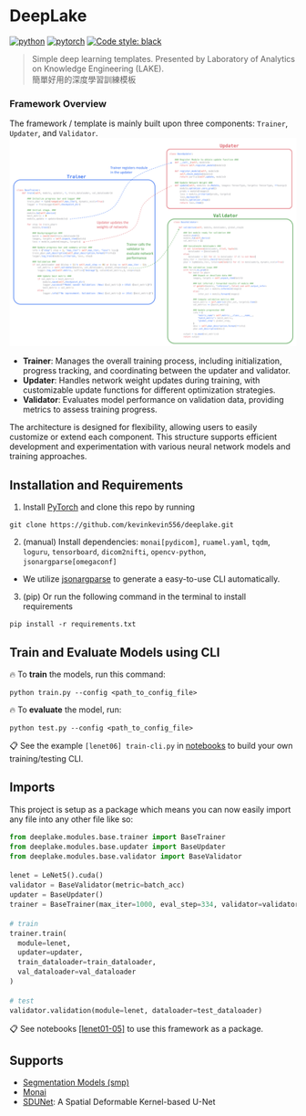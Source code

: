 # DeepLake

[![python](https://img.shields.io/badge/Python-3.9.19-3776AB.svg?style=flat&logo=python&logoColor=white)](https://www.python.org)  [![pytorch](https://img.shields.io/badge/PyTorch-2.2.0+cu118-EE4C2C.svg?style=flat&logo=pytorch)](https://pytorch.org) [![Code style: black](https://img.shields.io/badge/Code%20Style-Black-000000.svg)](https://github.com/psf/black)

> Simple deep learning templates. Presented by Laboratory of Analytics on Knowledge Engineering
(LAKE).<br>
> 簡單好用的深度學習訓練模板

### Framework Overview
The framework / template is mainly built upon three components: `Trainer`, `Updater`, and `Validator`.
![image](images/structure.png)

* **Trainer**: Manages the overall training process, including initialization, progress tracking, and coordinating between the updater and validator.
* **Updater**: Handles network weight updates during training, with customizable update functions for different optimization strategies.
* **Validator**: Evaluates model performance on validation data, providing metrics to assess training progress.

The architecture is designed for flexibility, allowing users to easily customize or extend each component. This structure supports efficient development and experimentation with various neural network models and training approaches.

## Installation and Requirements
1. Install [PyTorch](https://pytorch.org/) and clone this repo by running
```
git clone https://github.com/kevinkevin556/deeplake.git
```
2. (manual) Install dependencies: `monai[pydicom]`,  `ruamel.yaml`, `tqdm`, `loguru`, `tensorboard`, `dicom2nifti`,  `opencv-python`, `jsonargparse[omegaconf]`
  * We utilize [jsonargparse](https://github.com/omni-us/jsonargparse) to generate a easy-to-use CLI automatically.
3. (pip) Or run the following command in the terminal to install requirements
```setup
pip install -r requirements.txt
```
## Train and Evaluate Models using CLI

🔥 To **train** the models, run this command:

```train
python train.py --config <path_to_config_file>
```

🔥 To **evaluate** the model, run:

```eval
python test.py --config <path_to_config_file>
```

📋 See the example `[lenet06] train-cli.py` in [notebooks](./notebooks/) to build your own training/testing CLI.


## Imports
This project is setup as a package which means you can now easily import any file into any other file like so:

```python
from deeplake.modules.base.trainer import BaseTrainer
from deeplake.modules.base.updater import BaseUpdater
from deeplake.modules.base.validator import BaseValidator

lenet = LeNet5().cuda()
validator = BaseValidator(metric=batch_acc)
updater = BaseUpdater()
trainer = BaseTrainer(max_iter=1000, eval_step=334, validator=validator)

# train
trainer.train(
  module=lenet,
  updater=updater,
  train_dataloader=train_dataloader,
  val_dataloader=val_dataloader
)

# test
validator.validation(module=lenet, dataloader=test_dataloader)
```

📋 See notebooks [[lenet01-05]](./notebooks/) to use this framework as a package.

## Supports

* [Segmentation Models (smp)](https://github.com/qubvel-org/segmentation_models.pytorch)
* [Monai](https://monai.io/)
* [SDUNet](https://github.com/TerryBase/SDUNet): A Spatial Deformable Kernel-based U-Net


<!--
## Contributing

>📋  Pick a licence and describe how to contribute to your code repository. 

--> 


